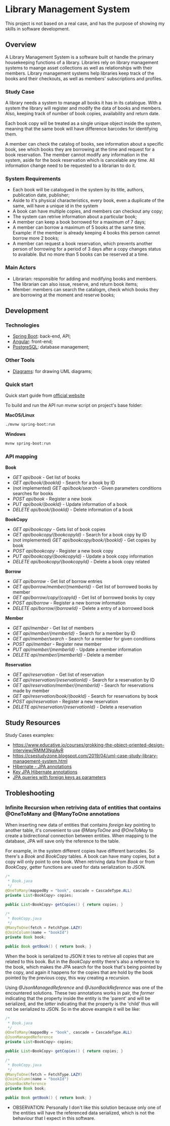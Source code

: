 # Library Management System
This project is not based on a real case, and has the purpose of showing my skills in software development.

## Overview
A Library Management System is a software built ot handle the primary housekeeping functions of a library. Libraries rely on library management systems to maange asset collections as well as relationships with their members. Library management systems help libraries keep track of the books and their checkouts, as well as members' subscriptions and profiles.

### Study Case
A library needs a system to manage all books it has in its catalogue. With a system the library will register and modify the data of books and members. Also, keeping track of number of book copies, availability and return date.

Each book copy will be treated as a single unique object inside the system, meaning that the same book will have difference barcodes for identifying them.

A member can check the catalog of books, see information about a specific book, see which books they are borrowing at the time and request for a book reservation. The member cannot modify any information in the system, aside for the book reservation which is cancelable any time. All information change need to be requested to a librarian to do it.

### System Requirements
* Each book will be catalogued in the system by its title, authors, publication date, publisher;
* Aside to it's physical characteristics, every book, even a duplicate of the same, will have a unique id in the system
* A book can have multiple copies, and members can checkout any copy;
* The system can retrive information about a particular book;
* A member can keep a book borrowed for a maximum of 7 days;
* A member can borrow a maximum of 5 books at the same time. Example: if the member is already keeping 4 books this person cannot borrow more 2 books;
* A member can request a book reservation, which prevents another person of borrowing for a period of 3 days after a copy changes status to available. But no more than 5 books can be reserved at a time.

### Main Actors
* Librarian: responsible for adding and modifying books and members. The librarian can also issue, reserve, and return book items;
* Member: members can search the catalogm, check which books they are borrowing at the moment and reserve books;

## Development

### Technologies
* [Spring Boot](https://spring.io/): back-end, API;
* [Angular](https://angular.io/): front-end;
* [PostgreSQL](https://www.postgresql.org/): database management;

### Other Tools
* [Diagrams](https://app.diagrams.net/): for drawing UML diagrams;

### Quick start
Quick start guide from [official website](https://spring.io/quickstart)

To build and run the API run _mvnw_ script on project's base folder:

__MacOS/Linux__
```bash
./mvnw spring-boot:run
```

__Windows__
```bash
mvnw spring-boot:run
```

### API mapping
__Book__
* _GET api/book_ - Get list of books
* _GET api/book/{bookId}_ - Search for a book by ID
* (not implemented) _GET api/book/search_ - Given parameters conditions searches for books
* _POST api/book_ - Register a new book
* _PUT api/book/{bookId}_ - Update information of a book
* _DELETE api/book/{bookId}_ - Delete information of a book

__BookCopy__
* _GET api/bookcopy_ - Gets list of book copies
* _GET api/bookcopy/{bookcopyId}_ - Search for a book copy by ID
* (not implemented) _GET api/bookcopy/book/{bookId}_ - Get copies by book
* _POST api/bookcopy_ - Register a new book copy
* _PUT api/bookcopy/{bookcopyId}_ - Update a book copy information
* _DELETE api/bookcopy/{bookcopyId}_ - Delete a book copy related

__Borrow__
* _GET api/borrow_ - Get list of borrow entries
* _GET api/borrow/member/{memberId}_ - Get list of borrowed books by member
* _GET api/borrow/copy/{copyId}_ - Get list of borrowed books by copy
* _POST api/borrow_ - Register a new borrow information
* _DELETE api/borrow/{borrowId}_ - Delete a entry of a borrowed book

__Member__
* _GET api/member_ - Get list of members
* _GET api/member/{memberId}_ - Search for a member by ID
* _GET api/member/search_ - Search for a member for given conditions
* _POST api/member_ - Register new member
* _PUT api/member/{memberId}_ - Update a member information
* _DELETE api/member/{memberId}_ - Delete a member

__Reservation__
* _GET api/reservation_ - Get list of reservation
* _GET api/reservation/{reservationId}_ - Search for a reservation by ID
* _GET api/reservation/member/{memberId}_ - Search for reservations made by member
* _GET api/reservation/book/{bookId}_ - Search for reservations by book
* _POST api/reservation_ - Register a new reservation
* _DELETE api/reservation/{reservationId}_ - Delete a reservation

## Study Resources
Study Cases examples:

* https://www.educative.io/courses/grokking-the-object-oriented-design-interview/RMlM3NgjAyR
* https://csestudyzone.blogspot.com/2019/04/uml-case-study-library-management-system.html
* [Hibernate - JPA annotations](https://www.techferry.com/articles/hibernate-jpa-annotations.html)
* [Key JPA Hibernate annotations](https://thorben-janssen.com/key-jpa-hibernate-annotations/)
* [JPA queries with foreign keys as parameters](https://stackoverflow.com/questions/49831492/how-to-perform-a-query-in-spring-data-jpa-with-a-foreign-key)

## Trobleshooting

### Infinite Recursion when retriving data of entities that contains @OneToMany and @ManyToOne annotations
When inserting new data of entities that contains _foreign key_ pointing to another table, it's convenient to use _@ManyToOne_ and _@OneToMay_ to create a bidirectional connection between entities. When mapping to the database, JPA will save only the reference to the table.

For example, in the system different copies have different barcodes. So there's a _Book_ and _BookCopy_ tables. A book can have many copies, but a copy will only point to one book. When retriving data from _Book_ or from _BookCopy_, getter functions are used for data serialization to JSON.

```java
/*
 * Book.java
 */
@OneToMany(mappedBy = "book", cascade = CascadeType.ALL)
private List<BookCopy> copies;

public List<BookCopy> getCopies() { return copies; }
```

```java
/*
 * BookCopy.java
 */
@ManyToOne(fetch = FetchType.LAZY)
@JoinColumn(name = "bookId")
private Book book;

public Book getBook() { return book; }
```

When the book is serialized to JSON it tries to retrive all copies that are related to this book. But in the _BookCopy_ entity there's also a reference to the book, which makes the JPA search for the book that's being pointed by the copy, and again it happens for the copies that are hold by the book pointed by the previous copy, this way creating a recursion.

Using _@JsonManagedReference_ and _@JsonBackReference_ was one of the encountered solutions. These two annotations works in pair, the _former_ indicating that the property inside the entity is the 'parent' and will be serialized, and the _latter_ indicating that the property is the 'child' thus will not be serialized to JSON. So in the above example it will be like:

```java
/*
 * Book.java
 */
@OneToMany(mappedBy = "book", cascade = CascadeType.ALL)
@JsonManagedReference
private List<BookCopy> copies;

public List<BookCopy> getCopies() { return copies; }
```

```java
/*
 * BookCopy.java
 */
@ManyToOne(fetch = FetchType.LAZY)
@JoinColumn(name = "bookId")
@JsonBackReference
private Book book;

public Book getBook() { return book; }
```

* OBSERVATION: Personally I don't like this solution because only one of the entities will have the referenced data serialized, which is not the behaviour that I expect in this software.
